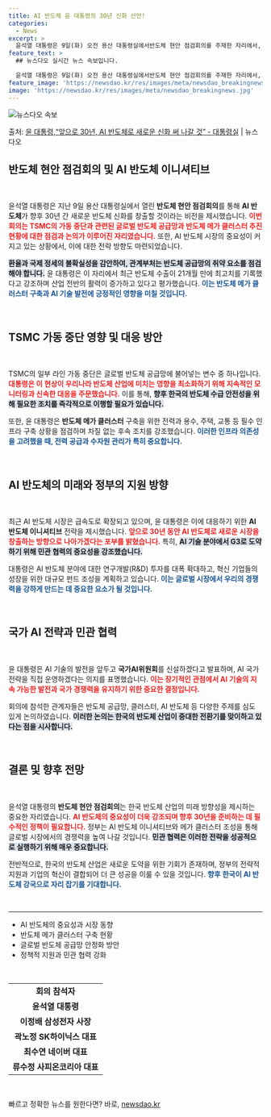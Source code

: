 ```yaml
---
title: AI 반도체 윤 대통령의 30년 신화 선언!
categories:
  - News
excerpt: >
  윤석열 대통령은 9일(화) 오전 용산 대통령실에서반도체 현안 점검회의를 주재한 자리에서, 앞으로 30년은 A…
feature_text: >
  ## 뉴스다오 실시간 뉴스 속보입니다.

  윤석열 대통령은 9일(화) 오전 용산 대통령실에서반도체 현안 점검회의를 주재한 자리에서, 앞으로 30년은 A…
feature_image: 'https://newsdao.kr/res/images/meta/newsdao_breakingnews.jpg'
image: 'https://newsdao.kr/res/images/meta/newsdao_breakingnews.jpg'
---
```


![뉴스다오 속보](https://newsdao.kr/res/images/meta/newsdao_breakingnews.jpg)

<p>출처: <a href="https://newsdao.kr/3554" rel="dofollow">윤 대통령,“앞으로 30년, AI 반도체로 새로운 신화 써 나갈 것” - 대통령실</a> | 뉴스다오</p>

<h2 data-ke-size="size26">반도체 현안 점검회의 및 AI 반도체 이니셔티브</h2>

<p data-ke-size="size16">&nbsp;</p>

윤석열 대통령은 지난 9일 용산 대통령실에서 열린 **반도체 현안 점검회의**를 통해 **AI 반도체**가 향후 30년 간 새로운 반도체 신화를 창출할 것이라는 비전을 제시했습니다. <b><span style="color: #ee2323;">이번 회의는 TSMC의 가동 중단과 관련된 글로벌 반도체 공급망과 반도체 메가 클러스터 추진 현황에 대한 점검과 논의가 이루어진 자리였습니다.</span></b> 또한, AI 반도체 시장의 중요성이 커지고 있는 상황에서, 이에 대한 전략 방향도 마련되었습니다.

<b><span style="background-color: #21538527;">환율과 국제 정세의 불확실성을 감안하여, 관계부처는 반도체 공급망의 취약 요소를 점검해야 합니다.</span></b> 윤 대통령은 이 자리에서 최근 반도체 수출이 21개월 만에 최고치를 기록했다고 강조하며 산업 전반의 활력이 증가하고 있다고 평가했습니다. <b><span style="color: #1a5490;">이는 반도체 메가 클러스터 구축과 AI 기술 발전에 긍정적인 영향을 미칠 것입니다.</span></b>

<p data-ke-size="size16">&nbsp;</p>

<h2 data-ke-size="size26">TSMC 가동 중단 영향 및 대응 방안</h2>

<p data-ke-size="size16">&nbsp;</p>

TSMC의 일부 라인 가동 중단은 글로벌 반도체 공급망에 불어넣는 변수 중 하나입니다. <b><span style="color: #ee2323;">대통령은 이 현상이 우리나라 반도체 산업에 미치는 영향을 최소화하기 위해 지속적인 모니터링과 신속한 대응을 주문했습니다.</span></b> 이를 통해, <b><span style="background-color: #21538527;">향후 한국의 반도체 수급 안전성을 위해 필요한 조치를 즉각적으로 이행할 필요가 있습니다.</span></b> 

또한, 윤 대통령은 **반도체 메가 클러스터** 구축을 위한 전력과 용수, 주택, 교통 등 필수 인프라 구축 상황을 점검하며 차질 없는 후속 조치를 강조했습니다. <b><span style="color: #1a5490;">이러한 인프라 의존성을 고려했을 때, 전력 공급과 수자원 관리가 특히 중요합니다.</span></b>

<p data-ke-size="size16">&nbsp;</p>

<h2 data-ke-size="size26">AI 반도체의 미래와 정부의 지원 방향</h2>

<p data-ke-size="size16">&nbsp;</p>

최근 AI 반도체 시장은 급속도로 확장되고 있으며, 윤 대통령은 이에 대응하기 위한 **AI 반도체 이니셔티브** 전략을 제시했습니다. <b><span style="color: #ee2323;">앞으로 30년 동안 AI 반도체로 새로운 시장을 창출하는 방향으로 나아가겠다는 포부를 밝혔습니다.</span></b> 특히, <b><span style="background-color: #21538527;">AI 기술 분야에서 G3로 도약하기 위해 민관 협력의 중요성을 강조했습니다.</span></b>

대통령은 AI 반도체 분야에 대한 연구개발(R&D) 투자를 대폭 확대하고, 혁신 기업들의 성장을 위한 대규모 펀드 조성을 계획하고 있습니다. <b><span style="color: #1a5490;">이는 글로벌 시장에서 우리의 경쟁력을 강하게 만드는 데 중요한 요소가 될 것입니다.</span></b>

<p data-ke-size="size16">&nbsp;</p>

<h2 data-ke-size="size26">국가 AI 전략과 민관 협력</h2>

<p data-ke-size="size16">&nbsp;</p>

윤 대통령은 AI 기술의 발전을 앞두고 **국가AI위원회**를 신설하겠다고 발표하며, AI 국가 전략을 직접 운영하겠다는 의지를 표명했습니다. <b><span style="color: #ee2323;">이는 장기적인 관점에서 AI 기술의 지속 가능한 발전과 국가 경쟁력을 유지하기 위한 중요한 결정입니다.</span></b>

회의에 참석한 관계자들은 반도체 공급망, 클러스터, AI 반도체 등 다양한 주제를 심도 있게 논의하였습니다. <b><span style="background-color: #21538527;">이러한 논의는 한국의 반도체 산업이 중대한 전환기를 맞이하고 있다는 점을 시사합니다.</span></b> 

<p data-ke-size="size16">&nbsp;</p>

<h2 data-ke-size="size26">결론 및 향후 전망</h2>

<p data-ke-size="size16">&nbsp;</p>

윤석열 대통령의 **반도체 현안 점검회의**는 한국 반도체 산업의 미래 방향성을 제시하는 중요한 자리였습니다. <b><span style="color: #ee2323;">AI 반도체의 중요성이 더욱 강조되며 향후 30년을 준비하는 데 필수적인 정책이 필요합니다.</span></b> 정부는 AI 반도체 이니셔티브와 메가 클러스터 조성을 통해 글로벌 시장에서의 경쟁력을 높여 나갈 것입니다. <b><span style="background-color: #21538527;">민관 협력은 이러한 전략을 성공적으로 실행하기 위해 매우 중요합니다.</span></b> 

전반적으로, 한국의 반도체 산업은 새로운 도약을 위한 기회가 존재하며, 정부의 전략적 지원과 기업의 혁신이 결합되어 더 큰 성공을 이룰 수 있을 것입니다. <b><span style="color: #1a5490;">향후 한국이 AI 반도체 강국으로 자리 잡기를 기대합니다.</span></b>

<p data-ke-size="size16">&nbsp;</p>

<hr />

<ul>
    <li>AI 반도체의 중요성과 시장 동향</li>
    <li>반도체 메가 클러스터 구축 현황</li>
    <li>글로벌 반도체 공급망 안정화 방안</li>
    <li>정책적 지원과 민관 협력 강화</li>
</ul>

<p data-ke-size="size16">&nbsp;</p>

<table style="width: 100%; border-collapse: collapse;">
    <tr>
        <td style="text-align: center; height: 17px;"><b>회의 참석자</b></td>
    </tr>
    <tr>
        <td style="text-align: center; height: 30px;"><b>윤석열 대통령</b></td>
    </tr>
    <tr>
        <td style="text-align: center; height: 30px;"><b>이정배 삼성전자 사장</b></td>
    </tr>
    <tr>
        <td style="text-align: center; height: 30px;"><b>곽노정 SK하이닉스 대표</b></td>
    </tr>
    <tr>
        <td style="text-align: center; height: 30px;"><b>최수연 네이버 대표</b></td>
    </tr>
    <tr>
        <td style="text-align: center; height: 30px;"><b>류수정 사피온코리아 대표</b></td>
    </tr>
</table>

<p data-ke-size="size16">&nbsp;</p> 

빠르고 정확한 뉴스를 원한다면? 바로, <a href="https://newsdao.kr" rel="dofollow">newsdao.kr</a>


